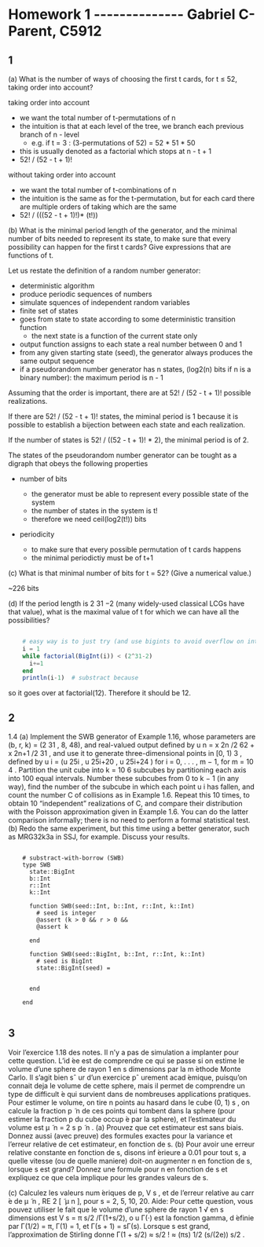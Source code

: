 # Homework 1  --------------  Gabriel C-Parent, C5912

## 1


(a) What is the number of ways of choosing the first t cards, for t ≤ 52, taking order into account?


taking order into account
- we want the total number of t-permutations of n
- the intuition is that at each level of the tree, we branch each previous branch of n - level
    - e.g. if t = 3 : (3-permutations of 52) = 52 * 51 * 50
- this is usually denoted as a factorial which stops at n - t + 1
- 52! / (52 - t + 1)!


without taking order into account
- we want the total number of t-combinations of n
- the intuition is the same as for the t-permutation, but for each card there are multiple orders of taking which are the same
- 52! / (((52 - t + 1)!)* (t!))



(b) What is the minimal period length of the generator, and the minimal number of bits needed to represent its state,
to make sure that every possibility can happen for the first t cards? Give expressions that are functions of t.


Let us restate the definition of a random number generator:
- deterministic algorithm
- produce periodic sequences of numbers
- simulate squences of independent random variables
- finite set of states
- goes from state to state according to some deterministic transition function
    - the next state is a function of the current state only
- output function assigns to each state a real number between 0 and 1
- from any given starting state (seed), the generator always produces the same output sequence
- if a pseudorandom number generator has n states, (log2(n) bits if n is a binary number): the maximum period is n - 1


Assuming that the order is important, there are at 52! / (52 - t + 1)! possible realizations.

If there are 52! / (52 - t + 1)! states, the miminal period is 1 because it is possible to establish
a bijection between each state and each realization.

If the number of states is 52! / ((52 - t + 1)! * 2), the minimal period is of 2.



The states of the pseudorandom number generator can be tought as a digraph that obeys the following properties



- number of bits
    - the generator must be able to represent every possible state of the system
    - the number of states in the system is t!
    - therefore we need ceil(log2(t!)) bits

- periodicity
    - to make sure that every possible permutation of t cards happens
    - the minimal periodictiy must be of t+1

(c) What is that minimal number of bits for t = 52? (Give a numerical value.)

~226 bits


(d) If the period length is 2 31 −2 (many widely-used classical LCGs have that value),
what is the maximal value of t for which we can have all the possibilities?

~~~julia

    # easy way is to just try (and use bigints to avoid overflow on int)
    i = 1
    while factorial(BigInt(i)) < (2^31-2)
      i+=1
    end
    println(i-1)  # substract because

~~~

so it goes over at factorial(12). Therefore it should be 12.



## 2

1.4 (a) Implement the SWB generator of Example 1.16, whose parameters
are (b, r, k) = (2 31 , 8, 48), and real-valued output defined by u n = x 2n /2 62 +
x 2n+1 /2 31 , and use it to generate three-dimensional points in [0, 1) 3 , defined by
u i = (u 25i , u 25i+20 , u 25i+24 ) for i = 0, . . . , m − 1, for m = 10 4 . Partition the unit
cube into k = 10 6 subcubes by partitioning each axis into 100 equal intervals.
Number these subcubes from 0 to k − 1 (in any way), find the number of the
subcube in which each point u i has fallen, and count the number C of collisions
as in Example 1.6. Repeat this 10 times, to obtain 10 “independent” realizations
of C, and compare their distribution with the Poisson approximation given in
Example 1.6. You can do the latter comparison informally; there is no need to
perform a formal statistical test.
(b) Redo the same experiment, but this time using a better generator, such
as MRG32k3a in SSJ, for example. Discuss your results.


~~~

    # substract-with-borrow (SWB)
    type SWB
      state::BigInt
      b::Int
      r::Int
      k::Int

      function SWB(seed::Int, b::Int, r::Int, k::Int)
        # seed is integer
        @assert (k > 0 && r > 0 && 
        @assert k
        
      end

      function SWB(seed::BigInt, b::Int, r::Int, k::Int)
        # seed is BigInt
        state::BigInt(seed) = 
        
        
      end

    end


~~~


## 3

Voir l’exercice 1.18 des notes. Il n’y a pas de simulation a implanter pour cette question.
L’id ́ee est de comprendre ce qui se passe si on estime le volume d’une sphere de rayon 1 en s
dimensions par la m ́ethode Monte Carlo. Il s’agit bien sˆ
ur d’un exercice pˆ
urement acad ́emique,
puisqu’on connait deja le volume de cette sphere, mais il permet de comprendre un type de
difficult ́e qui survient dans de nombreuses applications pratiques. Pour estimer le volume, on
tire n points au hasard dans le cube (0, 1) s , on calcule la fraction p  ̃ n de ces points qui tombent
dans la sphere (pour estimer la fraction p du cube occup ́e par la sphere), et l’estimateur du
volume est μ
 ̃ n = 2 s p  ̃ n .
(a) Prouvez que cet estimateur est sans biais. Donnez aussi (avec preuve) des formules exactes
pour la variance et l’erreur relative de cet estimateur, en fonction de s.
(b) Pour avoir une erreur relative constante en fonction de s, disons inf ́erieure a  0.01 pour
tout s, a  quelle vitesse (ou de quelle maniere) doit-on augmenter n en fonction de s, lorsque
s est grand? Donnez une formule pour n en fonction de s et expliquez ce que cela implique
pour les grandes valeurs de s.

(c) Calculez les valeurs num ́eriques de p, V s , et de l’erreur relative au carr ́e de μ
 ̃ n , RE 2 [ ̃
μ n ],
pour s = 2, 5, 10, 20.
Aide: Pour cette question, vous pouvez utiliser le fait que le volume d’une sphere de rayon 1 √ en
s dimensions est V s = π s/2 /Γ(1+s/2), o
u Γ(·) est la fonction gamma, d ́efinie par Γ(1/2) = π,
Γ(1) = 1, et Γ(s + 1) = sΓ(s). Lorsque s est grand, l’approximation de Stirling donne
Γ(1 + s/2) ≈ s/2 ! ≈ (πs) 1/2 (s/(2e)) s/2 .


















